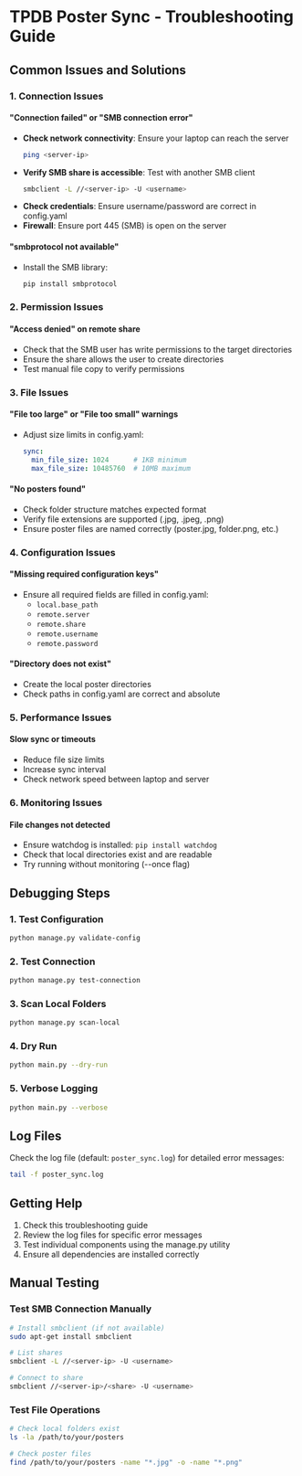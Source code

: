 # TPDB Poster Sync - Troubleshooting Guide

## Common Issues and Solutions

### 1. Connection Issues

#### "Connection failed" or "SMB connection error"
- **Check network connectivity**: Ensure your laptop can reach the server
  ```bash
  ping <server-ip>
  ```
- **Verify SMB share is accessible**: Test with another SMB client
  ```bash
  smbclient -L //<server-ip> -U <username>
  ```
- **Check credentials**: Ensure username/password are correct in config.yaml
- **Firewall**: Ensure port 445 (SMB) is open on the server

#### "smbprotocol not available"
- Install the SMB library:
  ```bash
  pip install smbprotocol
  ```

### 2. Permission Issues

#### "Access denied" on remote share
- Check that the SMB user has write permissions to the target directories
- Ensure the share allows the user to create directories
- Test manual file copy to verify permissions

### 3. File Issues

#### "File too large" or "File too small" warnings
- Adjust size limits in config.yaml:
  ```yaml
  sync:
    min_file_size: 1024      # 1KB minimum
    max_file_size: 10485760  # 10MB maximum
  ```

#### "No posters found"
- Check folder structure matches expected format
- Verify file extensions are supported (.jpg, .jpeg, .png)
- Ensure poster files are named correctly (poster.jpg, folder.png, etc.)

### 4. Configuration Issues

#### "Missing required configuration keys"
- Ensure all required fields are filled in config.yaml:
  - `local.base_path`
  - `remote.server`
  - `remote.share`
  - `remote.username`
  - `remote.password`

#### "Directory does not exist"
- Create the local poster directories
- Check paths in config.yaml are correct and absolute

### 5. Performance Issues

#### Slow sync or timeouts
- Reduce file size limits
- Increase sync interval
- Check network speed between laptop and server

### 6. Monitoring Issues

#### File changes not detected
- Ensure watchdog is installed: `pip install watchdog`
- Check that local directories exist and are readable
- Try running without monitoring (--once flag)

## Debugging Steps

### 1. Test Configuration
```bash
python manage.py validate-config
```

### 2. Test Connection
```bash
python manage.py test-connection
```

### 3. Scan Local Folders
```bash
python manage.py scan-local
```

### 4. Dry Run
```bash
python main.py --dry-run
```

### 5. Verbose Logging
```bash
python main.py --verbose
```

## Log Files

Check the log file (default: `poster_sync.log`) for detailed error messages:
```bash
tail -f poster_sync.log
```

## Getting Help

1. Check this troubleshooting guide
2. Review the log files for specific error messages
3. Test individual components using the manage.py utility
4. Ensure all dependencies are installed correctly

## Manual Testing

### Test SMB Connection Manually
```bash
# Install smbclient (if not available)
sudo apt-get install smbclient

# List shares
smbclient -L //<server-ip> -U <username>

# Connect to share
smbclient //<server-ip>/<share> -U <username>
```

### Test File Operations
```bash
# Check local folders exist
ls -la /path/to/your/posters

# Check poster files
find /path/to/your/posters -name "*.jpg" -o -name "*.png"
```

